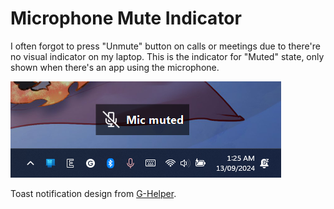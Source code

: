 # Microphone Mute Indicator

I often forgot to press "Unmute" button on calls or meetings due to there're no visual indicator on my laptop. This is the indicator for "Muted" state, only shown when there's an app using the microphone.

![demo](docs/img/demo.png)

Toast notification design from [G-Helper](https://github.com/seerge/g-helper).
